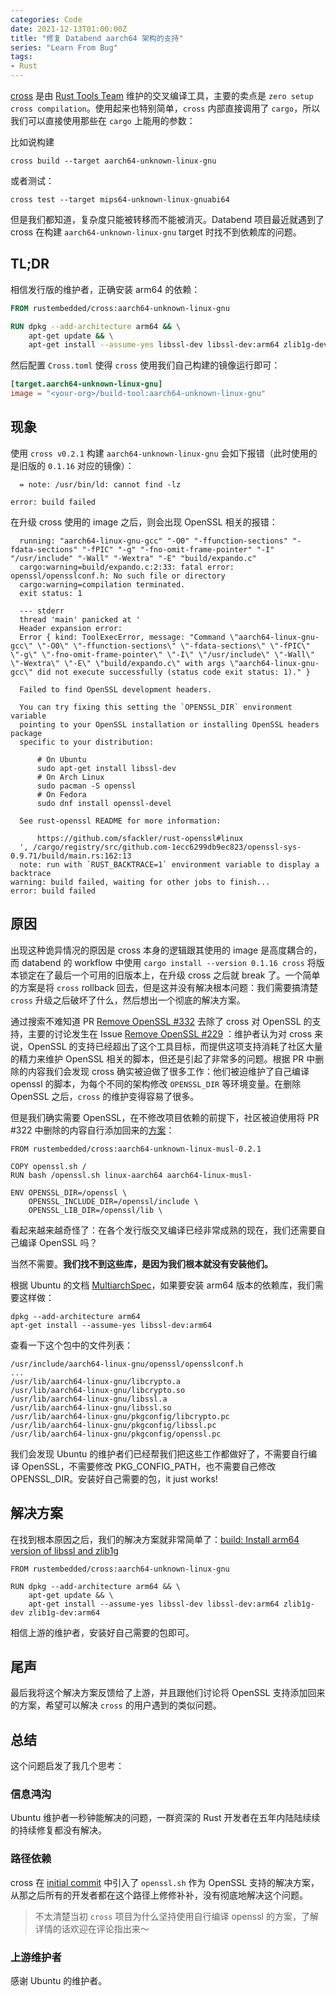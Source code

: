 ```yaml
---
categories: Code
date: 2021-12-13T01:00:00Z
title: "修复 Databend aarch64 架构的支持"
series: "Learn From Bug"
tags:
- Rust
---
```


[cross](https://github.com/rust-embedded/cross) 是由 [Rust Tools Team](https://github.com/rust-embedded/wg#the-tools-team) 维护的交叉编译工具，主要的卖点是 `zero setup cross compilation`。使用起来也特别简单，`cross` 内部直接调用了 `cargo`，所以我们可以直接使用那些在 `cargo` 上能用的参数：

比如说构建

```shell
cross build --target aarch64-unknown-linux-gnu
```

或者测试：

```shell
cross test --target mips64-unknown-linux-gnuabi64
```

但是我们都知道，复杂度只能被转移而不能被消灭。Databend 项目最近就遇到了 cross 在构建 `aarch64-unknown-linux-gnu` target 时找不到依赖库的问题。

## TL;DR

相信发行版的维护者，正确安装 arm64 的依赖：

```dockerfile
FROM rustembedded/cross:aarch64-unknown-linux-gnu

RUN dpkg --add-architecture arm64 && \
    apt-get update && \
    apt-get install --assume-yes libssl-dev libssl-dev:arm64 zlib1g-dev zlib1g-dev:arm64
```

然后配置 `Cross.toml` 使得 `cross` 使用我们自己构建的镜像运行即可：

```toml
[target.aarch64-unknown-linux-gnu]
image = "<your-org>/build-tool:aarch64-unknown-linux-gnu"
```

## 现象

使用 `cross v0.2.1` 构建 `aarch64-unknown-linux-gnu` 会如下报错（此时使用的是旧版的 `0.1.16` 对应的镜像）：

```shell
  = note: /usr/bin/ld: cannot find -lz

error: build failed
```

在升级 cross 使用的 image 之后，则会出现 OpenSSL 相关的报错：

```shell
  running: "aarch64-linux-gnu-gcc" "-O0" "-ffunction-sections" "-fdata-sections" "-fPIC" "-g" "-fno-omit-frame-pointer" "-I" "/usr/include" "-Wall" "-Wextra" "-E" "build/expando.c"
  cargo:warning=build/expando.c:2:33: fatal error: openssl/opensslconf.h: No such file or directory
  cargo:warning=compilation terminated.
  exit status: 1

  --- stderr
  thread 'main' panicked at '
  Header expansion error:
  Error { kind: ToolExecError, message: "Command \"aarch64-linux-gnu-gcc\" \"-O0\" \"-ffunction-sections\" \"-fdata-sections\" \"-fPIC\" \"-g\" \"-fno-omit-frame-pointer\" \"-I\" \"/usr/include\" \"-Wall\" \"-Wextra\" \"-E\" \"build/expando.c\" with args \"aarch64-linux-gnu-gcc\" did not execute successfully (status code exit status: 1)." }

  Failed to find OpenSSL development headers.

  You can try fixing this setting the `OPENSSL_DIR` environment variable
  pointing to your OpenSSL installation or installing OpenSSL headers package
  specific to your distribution:

      # On Ubuntu
      sudo apt-get install libssl-dev
      # On Arch Linux
      sudo pacman -S openssl
      # On Fedora
      sudo dnf install openssl-devel

  See rust-openssl README for more information:

      https://github.com/sfackler/rust-openssl#linux
  ', /cargo/registry/src/github.com-1ecc6299db9ec823/openssl-sys-0.9.71/build/main.rs:162:13
  note: run with `RUST_BACKTRACE=1` environment variable to display a backtrace
warning: build failed, waiting for other jobs to finish...
error: build failed
```

## 原因

出现这种诡异情况的原因是 cross 本身的逻辑跟其使用的 image 是高度耦合的，而 databend 的 workflow 中使用 `cargo install --version 0.1.16 cross` 将版本锁定在了最后一个可用的旧版本上，在升级 cross 之后就 break 了。一个简单的方案是将 `cross` rollback 回去，但是这并没有解决根本问题：我们需要搞清楚 `cross` 升级之后破坏了什么，然后想出一个彻底的解决方案。

通过搜索不难知道 PR [Remove OpenSSL #332](https://github.com/rust-embedded/cross/pull/322) 去除了 cross 对 OpenSSL 的支持，主要的讨论发生在 Issue [Remove OpenSSL #229](https://github.com/rust-embedded/cross/issues/229) ：维护者认为对 cross 来说，OpenSSL 的支持已经超出了这个工具目标，而提供这项支持消耗了社区大量的精力来维护 OpenSSL 相关的脚本，但还是引起了非常多的问题。根据 PR 中删除的内容我们会发现 cross 确实被迫做了很多工作：他们被迫维护了自己编译 openssl 的脚本，为每个不同的架构修改 `OPENSSL_DIR` 等环境变量。在删除 OpenSSL 之后，`cross` 的维护变得容易了很多。

但是我们确实需要 OpenSSL，在不修改项目依赖的前提下，社区被迫使用将 PR #322 中删除的内容自行添加回来的[方案](https://github.com/rust-embedded/cross/issues/229#issuecomment-748500115)：

```shell
FROM rustembedded/cross:aarch64-unknown-linux-musl-0.2.1

COPY openssl.sh /
RUN bash /openssl.sh linux-aarch64 aarch64-linux-musl-

ENV OPENSSL_DIR=/openssl \
    OPENSSL_INCLUDE_DIR=/openssl/include \
    OPENSSL_LIB_DIR=/openssl/lib \
```

看起来越来越奇怪了：在各个发行版交叉编译已经非常成熟的现在，我们还需要自己编译 OpenSSL 吗？

当然不需要。**我们找不到这些库，是因为我们根本就没有安装他们。**

根据 Ubuntu 的文档 [MultiarchSpec](https://wiki.ubuntu.com/MultiarchSpec)，如果要安装 arm64 版本的依赖库，我们需要这样做：

```shell
dpkg --add-architecture arm64
apt-get install --assume-yes libssl-dev:arm64
```

查看一下这个包中的文件列表：

```shell
/usr/include/aarch64-linux-gnu/openssl/opensslconf.h
...
/usr/lib/aarch64-linux-gnu/libcrypto.a
/usr/lib/aarch64-linux-gnu/libcrypto.so
/usr/lib/aarch64-linux-gnu/libssl.a
/usr/lib/aarch64-linux-gnu/libssl.so
/usr/lib/aarch64-linux-gnu/pkgconfig/libcrypto.pc
/usr/lib/aarch64-linux-gnu/pkgconfig/libssl.pc
/usr/lib/aarch64-linux-gnu/pkgconfig/openssl.pc
```

我们会发现 Ubuntu 的维护者们已经帮我们把这些工作都做好了，不需要自行编译 OpenSSL，不需要修改 PKG_CONFIG_PATH，也不需要自己修改 OPENSSL_DIR。安装好自己需要的包，it just works!

## 解决方案

在找到根本原因之后，我们的解决方案就非常简单了：[build: Install arm64 version of libssl and zlib1g](https://github.com/datafuselabs/databend/pull/3371)

```shell
FROM rustembedded/cross:aarch64-unknown-linux-gnu

RUN dpkg --add-architecture arm64 && \
    apt-get update && \
    apt-get install --assume-yes libssl-dev libssl-dev:arm64 zlib1g-dev zlib1g-dev:arm64
```

相信上游的维护者，安装好自己需要的包即可。

## 尾声

最后我将这个解决方案反馈给了上游，并且跟他们讨论将 OpenSSL 支持添加回来的方案，希望可以解决 `cross` 的用户遇到的类似问题。

## 总结

这个问题启发了我几个思考：

### 信息鸿沟

Ubuntu 维护者一秒钟能解决的问题，一群资深的 Rust 开发者在五年内陆陆续续的持续修复都没有解决。

### 路径依赖

cross 在 [initial commit](https://github.com/rust-embedded/cross/commit/531a8b8880178df2480a240ed4261263f78c51c0#diff-bd1444e0dbf7d749cf00218ea064d1a3d15920656f548330d390afb3958cb33a) 中引入了 `openssl.sh` 作为 OpenSSL 支持的解决方案，从那之后所有的开发者都在这个路径上修修补补，没有彻底地解决这个问题。

> 不太清楚当初 `cross` 项目为什么坚持使用自行编译 openssl 的方案，了解详情的话欢迎在评论指出来～

### 上游维护者

感谢 Ubuntu 的维护者。
